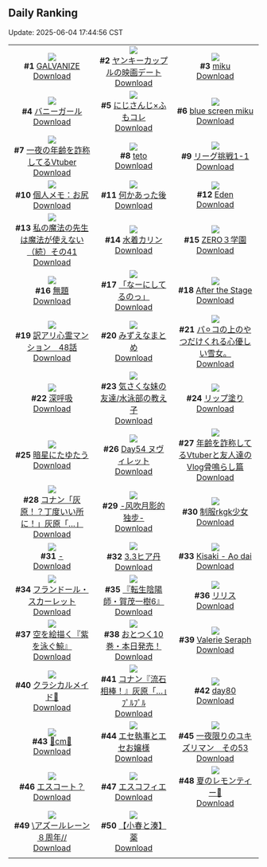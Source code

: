 ## Daily Ranking
Update: 2025-06-04 17:44:56 CST

|      |      |      |
| :----: | :----: | :----: |
| ![](https://i.pixiv.re/c/240x480/img-master/img/2025/06/03/00/00/01/131113606_p0_master1200.jpg)<br>**#1** [GALVANIZE](https://www.pixiv.net/artworks/131113606)<br>[Download](https://i.pixiv.re/img-original/img/2025/06/03/00/00/01/131113606_p0.png) | ![](https://i.pixiv.re/c/240x480/img-master/img/2025/06/03/00/13/26/131114633_p0_master1200.jpg)<br>**#2** [ヤンキーカップルの映画デート](https://www.pixiv.net/artworks/131114633)<br>[Download](https://i.pixiv.re/img-original/img/2025/06/03/00/13/26/131114633_p0.jpg) | ![](https://i.pixiv.re/c/240x480/img-master/img/2025/06/02/00/36/14/131079165_p0_master1200.jpg)<br>**#3** [miku](https://www.pixiv.net/artworks/131079165)<br>[Download](https://i.pixiv.re/img-original/img/2025/06/02/00/36/14/131079165_p0.jpg) |
| ![](https://i.pixiv.re/c/240x480/img-master/img/2025/06/02/00/22/47/131078587_p0_master1200.jpg)<br>**#4** [バニーガール](https://www.pixiv.net/artworks/131078587)<br>[Download](https://i.pixiv.re/img-original/img/2025/06/02/00/22/47/131078587_p0.png) | ![](https://i.pixiv.re/c/240x480/img-master/img/2025/06/02/21/35/58/131107309_p0_master1200.jpg)<br>**#5** [にじさんじ×ふもコレ](https://www.pixiv.net/artworks/131107309)<br>[Download](https://i.pixiv.re/img-original/img/2025/06/02/21/35/58/131107309_p0.jpg) | ![](https://i.pixiv.re/c/240x480/img-master/img/2025/06/02/00/37/22/131079199_p0_master1200.jpg)<br>**#6** [blue screen miku](https://www.pixiv.net/artworks/131079199)<br>[Download](https://i.pixiv.re/img-original/img/2025/06/02/00/37/22/131079199_p0.jpg) |
| ![](https://i.pixiv.re/c/240x480/img-master/img/2025/06/02/21/14/40/131106377_p0_master1200.jpg)<br>**#7** [一夜の年齢を詐称してるVtuber](https://www.pixiv.net/artworks/131106377)<br>[Download](https://i.pixiv.re/img-original/img/2025/06/02/21/14/40/131106377_p0.png) | ![](https://i.pixiv.re/c/240x480/img-master/img/2025/06/02/00/35/16/131079127_p0_master1200.jpg)<br>**#8** [teto](https://www.pixiv.net/artworks/131079127)<br>[Download](https://i.pixiv.re/img-original/img/2025/06/02/00/35/16/131079127_p0.jpg) | ![](https://i.pixiv.re/c/240x480/img-master/img/2025/06/02/18/17/10/131099608_p0_master1200.jpg)<br>**#9** [リーグ挑戦1-1](https://www.pixiv.net/artworks/131099608)<br>[Download](https://i.pixiv.re/img-original/img/2025/06/02/18/17/10/131099608_p0.png) |
| ![](https://i.pixiv.re/c/240x480/img-master/img/2025/06/03/06/00/09/131121720_p0_master1200.jpg)<br>**#10** [個人メモ：お尻](https://www.pixiv.net/artworks/131121720)<br>[Download](https://i.pixiv.re/img-original/img/2025/06/03/06/00/09/131121720_p0.jpg) | ![](https://i.pixiv.re/c/240x480/img-master/img/2025/06/02/17/10/46/131097606_p0_master1200.jpg)<br>**#11** [何かあった後](https://www.pixiv.net/artworks/131097606)<br>[Download](https://i.pixiv.re/img-original/img/2025/06/02/17/10/46/131097606_p0.jpg) | ![](https://i.pixiv.re/c/240x480/img-master/img/2025/06/03/18/18/47/131135880_p0_master1200.jpg)<br>**#12** [Eden](https://www.pixiv.net/artworks/131135880)<br>[Download](https://i.pixiv.re/img-original/img/2025/06/03/18/18/47/131135880_p0.jpg) |
| ![](https://i.pixiv.re/c/240x480/img-master/img/2025/06/03/00/01/00/131113918_p0_master1200.jpg)<br>**#13** [私の魔法の先生は魔法が使えない（続）その41](https://www.pixiv.net/artworks/131113918)<br>[Download](https://i.pixiv.re/img-original/img/2025/06/03/00/01/00/131113918_p0.jpg) | ![](https://i.pixiv.re/c/240x480/img-master/img/2025/06/02/00/00/09/131077169_p0_master1200.jpg)<br>**#14** [水着カリン](https://www.pixiv.net/artworks/131077169)<br>[Download](https://i.pixiv.re/img-original/img/2025/06/02/00/00/09/131077169_p0.jpg) | ![](https://i.pixiv.re/c/240x480/img-master/img/2025/06/03/14/31/08/131130627_p0_master1200.jpg)<br>**#15** [ZERO３学園](https://www.pixiv.net/artworks/131130627)<br>[Download](https://i.pixiv.re/img-original/img/2025/06/03/14/31/08/131130627_p0.jpg) |
| ![](https://i.pixiv.re/c/240x480/img-master/img/2025/06/03/22/27/53/131145525_p0_master1200.jpg)<br>**#16** [無題](https://www.pixiv.net/artworks/131145525)<br>[Download](https://i.pixiv.re/img-original/img/2025/06/03/22/27/53/131145525_p0.png) | ![](https://i.pixiv.re/c/240x480/img-master/img/2025/06/02/07/20/22/131078261_p0_master1200.jpg)<br>**#17** [「なーにしてるのっ」](https://www.pixiv.net/artworks/131078261)<br>[Download](https://i.pixiv.re/img-original/img/2025/06/02/07/20/22/131078261_p0.png) | ![](https://i.pixiv.re/c/240x480/img-master/img/2025/06/02/01/04/12/131080162_p0_master1200.jpg)<br>**#18** [After the Stage](https://www.pixiv.net/artworks/131080162)<br>[Download](https://i.pixiv.re/img-original/img/2025/06/02/01/04/12/131080162_p0.jpg) |
| ![](https://i.pixiv.re/c/240x480/img-master/img/2025/06/03/12/55/01/131128805_p0_master1200.jpg)<br>**#19** [訳アリ心霊マンション　48話](https://www.pixiv.net/artworks/131128805)<br>[Download](https://i.pixiv.re/img-original/img/2025/06/03/12/55/01/131128805_p0.jpg) | ![](https://i.pixiv.re/c/240x480/img-master/img/2025/06/02/22/40/33/131110238_p0_master1200.jpg)<br>**#20** [みずえなまとめ](https://www.pixiv.net/artworks/131110238)<br>[Download](https://i.pixiv.re/img-original/img/2025/06/02/22/40/33/131110238_p0.jpg) | ![](https://i.pixiv.re/c/240x480/img-master/img/2025/06/03/16/05/57/131130842_p0_master1200.jpg)<br>**#21** [パ⚪︎コの上のやつだけくれる心優しい雪女。](https://www.pixiv.net/artworks/131130842)<br>[Download](https://i.pixiv.re/img-original/img/2025/06/03/16/05/57/131130842_p0.jpg) |
| ![](https://i.pixiv.re/c/240x480/img-master/img/2025/06/02/00/06/51/131077864_p0_master1200.jpg)<br>**#22** [深呼吸](https://www.pixiv.net/artworks/131077864)<br>[Download](https://i.pixiv.re/img-original/img/2025/06/02/00/06/51/131077864_p0.jpg) | ![](https://i.pixiv.re/c/240x480/img-master/img/2025/06/02/17/07/35/131097533_p0_master1200.jpg)<br>**#23** [気さくな妹の友達/水泳部の教え子](https://www.pixiv.net/artworks/131097533)<br>[Download](https://i.pixiv.re/img-original/img/2025/06/02/17/07/35/131097533_p0.jpg) | ![](https://i.pixiv.re/c/240x480/img-master/img/2025/06/03/07/00/01/131122604_p0_master1200.jpg)<br>**#24** [リップ塗り](https://www.pixiv.net/artworks/131122604)<br>[Download](https://i.pixiv.re/img-original/img/2025/06/03/07/00/01/131122604_p0.png) |
| ![](https://i.pixiv.re/c/240x480/img-master/img/2025/06/02/20/27/00/131104387_p0_master1200.jpg)<br>**#25** [暗星にたゆたう](https://www.pixiv.net/artworks/131104387)<br>[Download](https://i.pixiv.re/img-original/img/2025/06/02/20/27/00/131104387_p0.jpg) | ![](https://i.pixiv.re/c/240x480/img-master/img/2025/06/02/03/57/17/131084076_p0_master1200.jpg)<br>**#26** [Day54 ヌヴィレット](https://www.pixiv.net/artworks/131084076)<br>[Download](https://i.pixiv.re/img-original/img/2025/06/02/03/57/17/131084076_p0.jpg) | ![](https://i.pixiv.re/c/240x480/img-master/img/2025/06/03/21/35/32/131143337_p0_master1200.jpg)<br>**#27** [年齢を詐称してるVtuberと友人達のVlog骨鳴らし篇](https://www.pixiv.net/artworks/131143337)<br>[Download](https://i.pixiv.re/img-original/img/2025/06/03/21/35/32/131143337_p0.png) |
| ![](https://i.pixiv.re/c/240x480/img-master/img/2025/06/02/17/46/20/131098426_p0_master1200.jpg)<br>**#28** [コナン「灰原！？丁度いい所に！」灰原「…」](https://www.pixiv.net/artworks/131098426)<br>[Download](https://i.pixiv.re/img-original/img/2025/06/02/17/46/20/131098426_p0.jpg) | ![](https://i.pixiv.re/c/240x480/img-master/img/2025/06/03/00/02/32/131114090_p0_master1200.jpg)<br>**#29** [-风吹月影的独步-](https://www.pixiv.net/artworks/131114090)<br>[Download](https://i.pixiv.re/img-original/img/2025/06/03/00/02/32/131114090_p0.jpg) | ![](https://i.pixiv.re/c/240x480/img-master/img/2025/06/02/00/02/34/131077621_p0_master1200.jpg)<br>**#30** [制服rkgk少女](https://www.pixiv.net/artworks/131077621)<br>[Download](https://i.pixiv.re/img-original/img/2025/06/02/00/02/34/131077621_p0.png) |
| ![](https://i.pixiv.re/c/240x480/img-master/img/2025/06/02/00/08/46/131077973_p0_master1200.jpg)<br>**#31** [-](https://www.pixiv.net/artworks/131077973)<br>[Download](https://i.pixiv.re/img-original/img/2025/06/02/00/08/46/131077973_p0.png) | ![](https://i.pixiv.re/c/240x480/img-master/img/2025/06/02/02/30/52/131082431_p0_master1200.jpg)<br>**#32** [3.3ヒア丹](https://www.pixiv.net/artworks/131082431)<br>[Download](https://i.pixiv.re/img-original/img/2025/06/02/02/30/52/131082431_p0.png) | ![](https://i.pixiv.re/c/240x480/img-master/img/2025/06/03/12/30/06/131128339_p0_master1200.jpg)<br>**#33** [Kisaki - Ao dai](https://www.pixiv.net/artworks/131128339)<br>[Download](https://i.pixiv.re/img-original/img/2025/06/03/12/30/06/131128339_p0.jpg) |
| ![](https://i.pixiv.re/c/240x480/img-master/img/2025/06/02/01/07/57/131080280_p0_master1200.jpg)<br>**#34** [フランドール・スカーレット](https://www.pixiv.net/artworks/131080280)<br>[Download](https://i.pixiv.re/img-original/img/2025/06/02/01/07/57/131080280_p0.png) | ![](https://i.pixiv.re/c/240x480/img-master/img/2025/06/03/00/00/27/131113805_p0_master1200.jpg)<br>**#35** [『転生陰陽師・賀茂一樹6』](https://www.pixiv.net/artworks/131113805)<br>[Download](https://i.pixiv.re/img-original/img/2025/06/03/00/00/27/131113805_p0.jpg) | ![](https://i.pixiv.re/c/240x480/img-master/img/2025/06/02/00/02/29/131077614_p0_master1200.jpg)<br>**#36** [リリス](https://www.pixiv.net/artworks/131077614)<br>[Download](https://i.pixiv.re/img-original/img/2025/06/02/00/02/29/131077614_p0.jpg) |
| ![](https://i.pixiv.re/c/240x480/img-master/img/2025/06/02/20/18/32/131104102_p0_master1200.jpg)<br>**#37** [空を絵描く『紫を泳ぐ鯨』](https://www.pixiv.net/artworks/131104102)<br>[Download](https://i.pixiv.re/img-original/img/2025/06/02/20/18/32/131104102_p0.jpg) | ![](https://i.pixiv.re/c/240x480/img-master/img/2025/06/03/12/02/39/131127768_p0_master1200.jpg)<br>**#38** [おとつく10巻・本日発売！](https://www.pixiv.net/artworks/131127768)<br>[Download](https://i.pixiv.re/img-original/img/2025/06/03/12/02/39/131127768_p0.jpg) | ![](https://i.pixiv.re/c/240x480/img-master/img/2025/06/02/00/07/40/131077740_p0_master1200.jpg)<br>**#39** [Valerie Seraph](https://www.pixiv.net/artworks/131077740)<br>[Download](https://i.pixiv.re/img-original/img/2025/06/02/00/07/40/131077740_p0.jpg) |
| ![](https://i.pixiv.re/c/240x480/img-master/img/2025/06/02/20/42/28/131105008_p0_master1200.jpg)<br>**#40** [クラシカルメイド🎨](https://www.pixiv.net/artworks/131105008)<br>[Download](https://i.pixiv.re/img-original/img/2025/06/02/20/42/28/131105008_p0.png) | ![](https://i.pixiv.re/c/240x480/img-master/img/2025/06/03/17/08/22/131133833_p0_master1200.jpg)<br>**#41** [コナン『流石相棒！』灰原「…」ﾌﾟﾙﾌﾟﾙ](https://www.pixiv.net/artworks/131133833)<br>[Download](https://i.pixiv.re/img-original/img/2025/06/03/17/08/22/131133833_p0.jpg) | ![](https://i.pixiv.re/c/240x480/img-master/img/2025/06/02/23/17/03/131111765_p0_master1200.jpg)<br>**#42** [day80](https://www.pixiv.net/artworks/131111765)<br>[Download](https://i.pixiv.re/img-original/img/2025/06/02/23/17/03/131111765_p0.jpg) |
| ![](https://i.pixiv.re/c/240x480/img-master/img/2025/06/02/20/55/48/131105448_p0_master1200.jpg)<br>**#43** [🩵cm🩵](https://www.pixiv.net/artworks/131105448)<br>[Download](https://i.pixiv.re/img-original/img/2025/06/02/20/55/48/131105448_p0.png) | ![](https://i.pixiv.re/c/240x480/img-master/img/2025/06/03/22/35/29/131145867_p0_master1200.jpg)<br>**#44** [エセ執事とエセお嬢様](https://www.pixiv.net/artworks/131145867)<br>[Download](https://i.pixiv.re/img-original/img/2025/06/03/22/35/29/131145867_p0.jpg) | ![](https://i.pixiv.re/c/240x480/img-master/img/2025/06/03/20/17/57/131140066_p0_master1200.jpg)<br>**#45** [一夜限りのユキズリマン　その53](https://www.pixiv.net/artworks/131140066)<br>[Download](https://i.pixiv.re/img-original/img/2025/06/03/20/17/57/131140066_p0.png) |
| ![](https://i.pixiv.re/c/240x480/img-master/img/2025/06/02/17/26/52/131097958_p0_master1200.jpg)<br>**#46** [エスコート？](https://www.pixiv.net/artworks/131097958)<br>[Download](https://i.pixiv.re/img-original/img/2025/06/02/17/26/52/131097958_p0.jpg) | ![](https://i.pixiv.re/c/240x480/img-master/img/2025/06/02/00/00/10/131077180_p0_master1200.jpg)<br>**#47** [エスコフィエ](https://www.pixiv.net/artworks/131077180)<br>[Download](https://i.pixiv.re/img-original/img/2025/06/02/00/00/10/131077180_p0.jpg) | ![](https://i.pixiv.re/c/240x480/img-master/img/2025/06/02/19/50/23/131102818_p0_master1200.jpg)<br>**#48** [夏のレモンティー🍋](https://www.pixiv.net/artworks/131102818)<br>[Download](https://i.pixiv.re/img-original/img/2025/06/02/19/50/23/131102818_p0.jpg) |
| ![](https://i.pixiv.re/c/240x480/img-master/img/2025/06/02/17/17/23/131097743_p0_master1200.jpg)<br>**#49** [\\アズールレーン８周年//](https://www.pixiv.net/artworks/131097743)<br>[Download](https://i.pixiv.re/img-original/img/2025/06/02/17/17/23/131097743_p0.jpg) | ![](https://i.pixiv.re/c/240x480/img-master/img/2025/06/03/21/06/27/131142108_p0_master1200.jpg)<br>**#50** [【小春と湊】薬](https://www.pixiv.net/artworks/131142108)<br>[Download](https://i.pixiv.re/img-original/img/2025/06/03/21/06/27/131142108_p0.png) |
|      |
